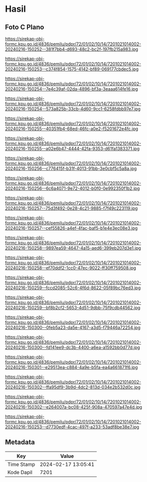 # Hasil

## Foto C Plano

https://sirekap-obj-formc.kpu.go.id/4836/pemilu/pdpr/72/01/02/10/14/7201021014002-20240216-150252--381f7bb4-d693-48c2-bc2f-197fb215a983.jpg

https://sirekap-obj-formc.kpu.go.id/4836/pemilu/pdpr/72/01/02/10/14/7201021014002-20240216-150253--c374f854-1575-4142-bf89-069177cbdec5.jpg

https://sirekap-obj-formc.kpu.go.id/4836/pemilu/pdpr/72/01/02/10/14/7201021014002-20240216-150254--7e4c39af-02da-4896-bf3a-3eaaa614fe16.jpg

https://sirekap-obj-formc.kpu.go.id/4836/pemilu/pdpr/72/01/02/10/14/7201021014002-20240216-150254--573a825b-33cb-4d60-9cc1-6258fdbb97e7.jpg

https://sirekap-obj-formc.kpu.go.id/4836/pemilu/pdpr/72/01/02/10/14/7201021014002-20240216-150255--40351fb4-68ed-46fc-a0e2-f5201672e4fc.jpg

https://sirekap-obj-formc.kpu.go.id/4836/pemilu/pdpr/72/01/02/10/14/7201021014002-20240216-150255--a02e6b47-4444-42fa-9353-d61fa1383371.jpg

https://sirekap-obj-formc.kpu.go.id/4836/pemilu/pdpr/72/01/02/10/14/7201021014002-20240216-150256--c776415f-b31f-4013-91bb-3e0cbf5c5a8a.jpg

https://sirekap-obj-formc.kpu.go.id/4836/pemilu/pdpr/72/01/02/10/14/7201021014002-20240216-150256--6c6a4071-9e72-4012-b0f0-0e992350f1b2.jpg

https://sirekap-obj-formc.kpu.go.id/4836/pemilu/pdpr/72/01/02/10/14/7201021014002-20240216-150257--75d3f492-0e28-4c21-9885-f7f49c223119.jpg

https://sirekap-obj-formc.kpu.go.id/4836/pemilu/pdpr/72/01/02/10/14/7201021014002-20240216-150257--cef55826-a4ef-4fac-baf5-b1e4e3ec08e3.jpg

https://sirekap-obj-formc.kpu.go.id/4836/pemilu/pdpr/72/01/02/10/14/7201021014002-20240216-150258--9897ea59-4647-4a15-aed6-399eb207d3e1.jpg

https://sirekap-obj-formc.kpu.go.id/4836/pemilu/pdpr/72/01/02/10/14/7201021014002-20240216-150258--ef70ddf2-1cc0-47ec-9022-ff30ff759508.jpg

https://sirekap-obj-formc.kpu.go.id/4836/pemilu/pdpr/72/01/02/10/14/7201021014002-20240216-150259--fccd2085-52c6-4f6d-8622-05f89bc76ed3.jpg

https://sirekap-obj-formc.kpu.go.id/4836/pemilu/pdpr/72/01/02/10/14/7201021014002-20240216-150259--bf8b2cf2-5653-4d51-9dbb-75f9cdb44562.jpg

https://sirekap-obj-formc.kpu.go.id/4836/pemilu/pdpr/72/01/02/10/14/7201021014002-20240216-150300--0feb5a23-da5e-4167-a3d5-f79446a72254.jpg

https://sirekap-obj-formc.kpu.go.id/4836/pemilu/pdpr/72/01/02/10/14/7201021014002-20240216-150300--fd141ee9-dc3b-4400-a6ea-a1592bb0d77d.jpg

https://sirekap-obj-formc.kpu.go.id/4836/pemilu/pdpr/72/01/02/10/14/7201021014002-20240216-150301--e29513ea-c884-4a9e-b5fa-ea4a661871f6.jpg

https://sirekap-obj-formc.kpu.go.id/4836/pemilu/pdpr/72/01/02/10/14/7201021014002-20240216-150302--ffa95df9-3b9d-4dc2-813d-034e2b532d0c.jpg

https://sirekap-obj-formc.kpu.go.id/4836/pemilu/pdpr/72/01/02/10/14/7201021014002-20240216-150302--e264007a-bc08-425f-908a-470597a47e4d.jpg

https://sirekap-obj-formc.kpu.go.id/4836/pemilu/pdpr/72/01/02/10/14/7201021014002-20240216-150253--d7730edf-4cac-497f-a233-53adf8be38e7.jpg


## Metadata

| Key        | Value               |
| ---------- | ------------------- |
| Time Stamp | 2024-02-17 13:05:41 |
| Kode Dapil | 7201                |



